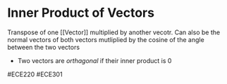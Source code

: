 # Inner Product of Vectors
Transpose of one [[Vector]] multiplied by another vecotr. Can also be the normal vectors of both vectors mutliplied by the cosine of the angle between the two vectors

- Two vectors are *orthagonal* if their inner product is 0

#ECE220 #ECE301 